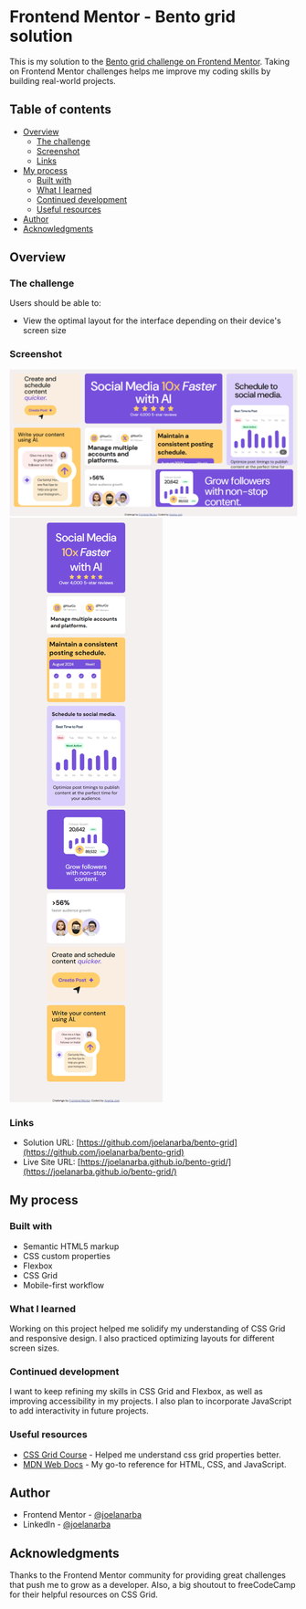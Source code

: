 # Frontend Mentor - Bento grid solution

This is my solution to the [Bento grid challenge on Frontend Mentor](https://www.frontendmentor.io/challenges/bento-grid-RMydElrlOj). Taking on Frontend Mentor challenges helps me improve my coding skills by building real-world projects.

## Table of contents

- [Overview](#overview)
  - [The challenge](#the-challenge)
  - [Screenshot](#screenshot)
  - [Links](#links)
- [My process](#my-process)
  - [Built with](#built-with)
  - [What I learned](#what-i-learned)
  - [Continued development](#continued-development)
  - [Useful resources](#useful-resources)
- [Author](#author)
- [Acknowledgments](#acknowledgments)

## Overview

### The challenge

Users should be able to:

- View the optimal layout for the interface depending on their device's screen size

### Screenshot

![](assets/images/bentogrid.png) ![](assets/images/bentogrid1.png)

### Links

- Solution URL: [https://github.com/joelanarba/bento-grid](https://github.com/joelanarba/bento-grid)
- Live Site URL: [https://joelanarba.github.io/bento-grid/](https://joelanarba.github.io/bento-grid/)

## My process

### Built with

- Semantic HTML5 markup
- CSS custom properties
- Flexbox
- CSS Grid
- Mobile-first workflow

### What I learned

Working on this project helped me solidify my understanding of CSS Grid and responsive design. I also practiced optimizing layouts for different screen sizes.

### Continued development

I want to keep refining my skills in CSS Grid and Flexbox, as well as improving accessibility in my projects. I also plan to incorporate JavaScript to add interactivity in future projects.

### Useful resources

- [CSS Grid Course](https://youtu.be/t6CBKf8K_Ac?si=XHpFAYvsh82z-6Zx) - Helped me understand css grid properties better.
- [MDN Web Docs](https://developer.mozilla.org/en-US/) - My go-to reference for HTML, CSS, and JavaScript.

## Author

<!-- - Website - [Add your name here](https://www.your-site.com) -->
- Frontend Mentor - [@joelanarba](https://www.frontendmentor.io/profile/joelanarba)
- LinkedIn - [@joelanarba](https://www.linkedin.com/in/joelanarba/)

## Acknowledgments

Thanks to the Frontend Mentor community for providing great challenges that push me to grow as a developer. Also, a big shoutout to freeCodeCamp for their helpful resources on CSS Grid.
